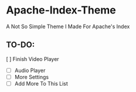 # Apache-Index-Theme
A Not So Simple Theme I Made For Apache's Index

## TO-DO:
[ ] Finish Video Player
* [ ] Audio Player
* [ ] More Settings
* [ ] Add More To This List